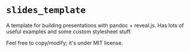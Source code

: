 # `slides_template`

A template for building presentations with pandoc + reveal.js. Has lots of
useful examples and some custom stylesheet stuff.

Feel free to copy/modify; it's under MIT license.
